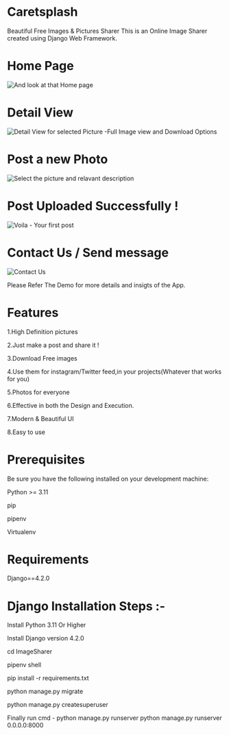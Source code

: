 # Caretsplash
Beautiful Free Images & Pictures Sharer 
This is an Online Image Sharer created using Django Web Framework.
# Home Page
![And look at that Home page](https://user-images.githubusercontent.com/113019349/234559560-6b0c730f-cb96-4a2f-ba52-22de0abd2eae.png)

# Detail View
![Detail View for selected Picture -Full Image view and Download Options](https://user-images.githubusercontent.com/113019349/234559644-8a706c90-20f0-496a-8e2d-9e9a19a8efa0.png)

# Post a new Photo
![Select the picture and relavant description](https://user-images.githubusercontent.com/113019349/234559785-52c98f97-fcb2-4d1b-8d52-22690d7b971c.png)

# Post Uploaded Successfully  !
![Voila - Your first post](https://user-images.githubusercontent.com/113019349/234559874-5ecb98fb-0a2a-4a9b-a592-77b1848abf3d.png)


# Contact Us / Send message
![Contact Us](https://user-images.githubusercontent.com/113019349/234559918-ec12057c-c250-4176-96a9-0f22a15e96cc.png)

Please Refer The Demo for more details and insigts of the App.

# Features


1.High Definition pictures


2.Just make a post and share it !


3.Download Free images


4.Use them for instagram/Twitter feed,in your projects(Whatever that works for you)


5.Photos for everyone


6.Effective in both the Design and Execution.


7.Modern & Beautiful UI 


8.Easy to use



# Prerequisites
Be sure you have the following installed on your development machine:

Python >= 3.11


pip


pipenv


Virtualenv




# Requirements
Django==4.2.0

# Django Installation Steps :-


Install Python 3.11 Or Higher


Install Django version 4.2.0


cd ImageSharer


pipenv shell


pip install -r requirements.txt


python manage.py migrate


python manage.py createsuperuser

Finally run cmd - python manage.py runserver
python manage.py runserver 0.0.0.0:8000




